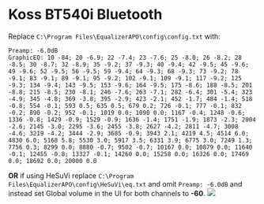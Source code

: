 # Koss BT540i Bluetooth
Replace `C:\Program Files\EqualizerAPO\config\config.txt` with:
```
Preamp: -6.0dB
GraphicEQ: 10 -84; 20 -6.9; 22 -7.4; 23 -7.6; 25 -8.0; 26 -8.2; 28 -8.5; 30 -8.7; 32 -8.9; 35 -9.2; 37 -9.3; 40 -9.4; 42 -9.5; 45 -9.6; 49 -9.6; 52 -9.5; 56 -9.5; 59 -9.4; 64 -9.3; 68 -9.3; 73 -9.2; 78 -9.1; 83 -9.1; 89 -9.1; 95 -9.2; 102 -9.1; 109 -9.1; 117 -9.2; 125 -9.3; 134 -9.4; 143 -9.5; 153 -9.6; 164 -9.5; 175 -8.6; 188 -8.5; 201 -8.8; 215 -8.5; 230 -8.1; 246 -7.6; 263 -7.1; 282 -6.4; 301 -5.4; 323 -4.9; 345 -4.8; 369 -3.8; 395 -2.9; 423 -2.1; 452 -1.7; 484 -1.4; 518 -0.8; 554 -0.1; 593 0.5; 635 0.5; 679 0.2; 726 -0.1; 777 -0.1; 832 -0.2; 890 -0.2; 952 -0.1; 1019 0.0; 1090 0.0; 1167 -0.4; 1248 -0.6; 1336 -0.8; 1429 -0.9; 1529 -0.9; 1636 -1.4; 1751 -1.9; 1873 -2.3; 2004 -2.6; 2145 -3.0; 2295 -3.6; 2455 -3.8; 2627 -4.2; 2811 -4.7; 3008 -4.6; 3219 -4.2; 3444 -2.9; 3685 -0.9; 3943 2.1; 4219 4.5; 4514 6.0; 4830 6.0; 5168 5.8; 5530 3.0; 5917 3.5; 6331 3.9; 6775 3.0; 7249 1.3; 7756 0.3; 8299 0.0; 8880 -0.7; 9502 -0.7; 10167 0.0; 10879 0.0; 11640 -0.1; 12455 -0.8; 13327 -0.1; 14260 0.0; 15258 0.0; 16326 0.0; 17469 0.0; 18692 0.0; 20000 0.0
```
**OR** if using HeSuVi replace `C:\Program Files\EqualizerAPO\config\HeSuVi\eq.txt` and omit `Preamp: -6.0dB` and instead set Global volume in the UI for both channels to **-60**.
![](https://raw.githubusercontent.com/jaakkopasanen/AutoEq/master/results/Innerfidelity%202017/innerfidelity/onear/Koss%20BT540i%20Bluetooth/Koss%20BT540i%20Bluetooth.png)